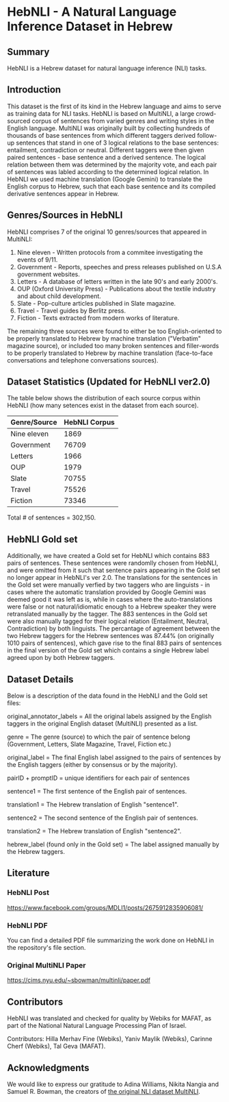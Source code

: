 # HebNLI - A Natural Language Inference Dataset in Hebrew

## Summary
HebNLI is a Hebrew dataset for natural language inference (NLI) tasks.

## Introduction
This dataset is the first of its kind in the Hebrew language and aims to serve as training data for NLI tasks.
HebNLI is based on MultiNLI, a large crowd-sourced corpus of sentences from varied genres and writing styles in the English language.
MultiNLI was originally built by collecting hundreds of thousands of base sentences from which different taggers derived follow-up sentences that stand in one of 3 logical relations to the base sentences: entailment, contradiction or neutral.
Different taggers were then given paired sentences - base sentence and a derived sentence. The logical relation between them was determined by the majority vote, and each pair of sentences was labled according to the determined logical relation.
In HebNLI we used machine translation (Google Gemini) to translate the English corpus to Hebrew, such that each base sentence and its compiled derivative sentences appear in Hebrew.

## Genres/Sources in HebNLI
HebNLI comprises 7 of the original 10 genres/sources that appeared in MultiNLI:
1. Nine eleven - Written protocols from a commitee investigating the events of 9/11.
2. Government - Reports, speeches and press releases published on U.S.A government websites.
3. Letters - A database of letters written in the late 90's and early 2000's.
4. OUP (Oxford University Press) - Publications about the textile industry and about child development.
5. Slate - Pop-culture articles published in Slate magazine.
6. Travel - Travel guides by Berlitz press.
7. Fiction - Texts extracted from modern works of literature.

The remaining three sources were found to either be too English-oriented to be properly translated to Hebrew by machine translation ("Verbatim" magazine source), or included too many broken sentences and filler-words to be properly translated to Hebrew by machine translation (face-to-face conversations and telephone conversations sources). 

## Dataset Statistics (Updated for HebNLI ver2.0)
The table below shows the distribution of each source corpus within HebNLI (how many setences exist in the dataset from each source).

| Genre/Source     |  HebNLI Corpus   |
|------------------|------------------|
| Nine eleven      |   1869           |
| Government       |   76709          |
| Letters          |   1966           |
| OUP              |   1979           |
| Slate            |   70755          |
| Travel           |   75526          |
| Fiction          |   73346          |

Total # of sentences = 302,150.

## HebNLI Gold set
Additionally, we have created a Gold set for HebNLI which contains 883 pairs of sentences. These sentences were randomlly chosen from HebNLI, and were omitted from it such that sentence pairs appearing in the Gold set no longer appear in HebNLI's ver 2.0. The translations for the sentences in the Gold set were manually verfied by two taggers who are linguists - in cases where the automatic translation provided by Google Gemini was deemed good it was left as is, while in cases where the auto-translations were false or not natural/idiomatic enough to a Hebrew speaker they were retranslated manually by the tagger. The 883 sentences in the Gold set were also manually tagged for their logical relation (Entailment, Neutral, Contradiction) by both linguists.
The percantage of agreement between the two Hebrew taggers for the Hebrew sentences was 87.44% (on originally 1010 pairs of sentences), which gave rise to the final 883 pairs of sentences in the final version of the Gold set which contains a single Hebrew label agreed upon by both Hebrew taggers.

## Dataset Details
Below is a description of the data found in the HebNLI and the Gold set files:

original_annotator_labels = All the original labels assigned by the English taggers in the original English dataset (MultiNLI) presented as a list.

genre = The genre (source) to which the pair of sentence belong (Government, Letters, Slate Magazine, Travel, Fiction etc.)

original_label = The final English label assigned to the pairs of sentences by the English taggers (either by consensus or by the majority).

pairID + promptID = unique identifiers for each pair of sentences

sentence1 = The first sentence of the English pair of sentences.

translation1 = The Hebrew translation of English "sentence1".

sentence2 = The second sentence of the English pair of sentences.

translation2 = The Hebrew translation of English "sentence2".

hebrew_label (found only in the Gold set) = The label assigned manually by the Hebrew taggers.




## Literature

### HebNLI Post
https://www.facebook.com/groups/MDLI1/posts/2675912835906081/

### HebNLI PDF
You can find a detailed PDF file summarizing the work done on HebNLI in the repository's file section.

### Original MultiNLI Paper
https://cims.nyu.edu/~sbowman/multinli/paper.pdf

## Contributors
HebNLI was translated and checked for quality by Webiks for MAFAT, as part of the National Natural Language Processing Plan of Israel. 

Contributors: Hilla Merhav Fine (Webiks), Yaniv Maylik (Webiks), Carinne Cherf (Webiks), Tal Geva (MAFAT).

## Acknowledgments
We would like to express our gratitude to Adina Williams, Nikita Nangia and Samuel R. Bowman, the creators of [the original NLI dataset MultiNLI](https://huggingface.co/datasets/nyu-mll/multi_nli).
